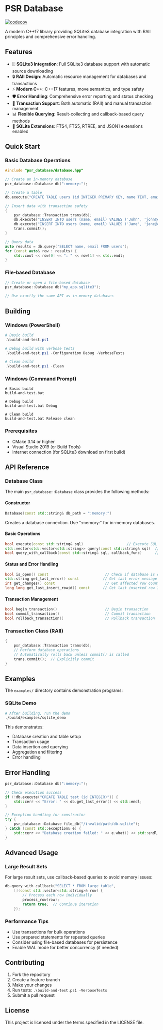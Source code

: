# PSR Database

[![codecov](https://codecov.io/gh/raphasampaio/database/graph/badge.svg?token=naQ3INKLPl)](https://codecov.io/gh/raphasampaio/database)

A modern C++17 library providing SQLite3 database integration with RAII principles and comprehensive error handling.

## Features

- 🗄️ **SQLite3 Integration**: Full SQLite3 database support with automatic source downloading
- 🔒 **RAII Design**: Automatic resource management for databases and transactions
- ⚡ **Modern C++**: C++17 features, move semantics, and type safety
- 🛡️ **Error Handling**: Comprehensive error reporting and status checking
- 🔄 **Transaction Support**: Both automatic (RAII) and manual transaction management
- 📊 **Flexible Querying**: Result-collecting and callback-based query methods
- 🔧 **SQLite Extensions**: FTS4, FTS5, RTREE, and JSON1 extensions enabled

## Quick Start

### Basic Database Operations

```cpp
#include "psr_database/database.hpp"

// Create an in-memory database
psr_database::Database db(":memory:");

// Create a table
db.execute("CREATE TABLE users (id INTEGER PRIMARY KEY, name TEXT, email TEXT)");

// Insert data with transaction safety
{
    psr_database::Transaction trans(db);
    db.execute("INSERT INTO users (name, email) VALUES ('John', 'john@example.com')");
    db.execute("INSERT INTO users (name, email) VALUES ('Jane', 'jane@example.com')");
    trans.commit();
}

// Query data
auto results = db.query("SELECT name, email FROM users");
for (const auto& row : results) {
    std::cout << row[0] << ": " << row[1] << std::endl;
}
```

### File-based Database

```cpp
// Create or open a file-based database
psr_database::Database db("my_app.sqlite3");

// Use exactly the same API as in-memory databases
```

## Building

### Windows (PowerShell)

```powershell
# Basic build
.\build-and-test.ps1

# Debug build with verbose tests
.\build-and-test.ps1 -Configuration Debug -VerboseTests

# Clean build
.\build-and-test.ps1 -Clean
```

### Windows (Command Prompt)

```batch
# Basic build
build-and-test.bat

# Debug build
build-and-test.bat Debug

# Clean build
build-and-test.bat Release clean
```

### Prerequisites

- CMake 3.14 or higher
- Visual Studio 2019 (or Build Tools)
- Internet connection (for SQLite3 download on first build)

## API Reference

### Database Class

The main `psr_database::Database` class provides the following methods:

#### Constructor
```cpp
Database(const std::string& db_path = ":memory:")
```
Creates a database connection. Use ":memory:" for in-memory databases.

#### Basic Operations
```cpp
bool execute(const std::string& sql)                    // Execute SQL without results
std::vector<std::vector<std::string>> query(const std::string& sql)  // Query with results
bool query_with_callback(const std::string& sql, callback_func)      // Query with callback
```

#### Status and Error Handling
```cpp
bool is_open() const                          // Check if database is open
std::string get_last_error() const           // Get last error message
int get_changes() const                       // Get affected row count
long long get_last_insert_rowid() const      // Get last inserted row ID
```

#### Transaction Management
```cpp
bool begin_transaction()                      // Begin transaction
bool commit_transaction()                     // Commit transaction
bool rollback_transaction()                   // Rollback transaction
```

### Transaction Class (RAII)

```cpp
{
    psr_database::Transaction trans(db);
    // Perform database operations
    // Automatically rolls back unless commit() is called
    trans.commit();  // Explicitly commit
}
```

## Examples

The `examples/` directory contains demonstration programs:

### SQLite Demo
```bash
# After building, run the demo
./build/examples/sqlite_demo
```

This demonstrates:
- Database creation and table setup
- Transaction usage
- Data insertion and querying
- Aggregation and filtering
- Error handling

## Error Handling

```cpp
psr_database::Database db(":memory:");

// Check execution success
if (!db.execute("CREATE TABLE test (id INTEGER)")) {
    std::cerr << "Error: " << db.get_last_error() << std::endl;
}

// Exception handling for constructor
try {
    psr_database::Database file_db("/invalid/path/db.sqlite");
} catch (const std::exception& e) {
    std::cerr << "Database creation failed: " << e.what() << std::endl;
}
```

## Advanced Usage

### Large Result Sets
For large result sets, use callback-based queries to avoid memory issues:

```cpp
db.query_with_callback("SELECT * FROM large_table", 
    [](const std::vector<std::string>& row) {
        // Process each row individually
        process_row(row);
        return true;  // Continue iteration
    });
```

### Performance Tips
- Use transactions for bulk operations
- Use prepared statements for repeated queries
- Consider using file-based databases for persistence
- Enable WAL mode for better concurrency (if needed)

## Contributing

1. Fork the repository
2. Create a feature branch
3. Make your changes
4. Run tests: `.\build-and-test.ps1 -VerboseTests`
5. Submit a pull request

## License

This project is licensed under the terms specified in the LICENSE file.
